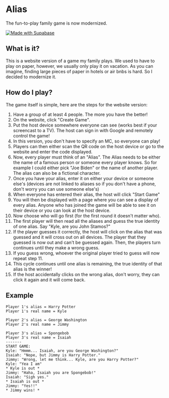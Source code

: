 # Alias

The fun-to-play family game is now modernized.

[![Made with Supabase](https://supabase.com/badge-made-with-supabase-dark.svg)](https://supabase.com)

## What is it?

This is a website version of a game my family plays. We used to have to play on paper, however, we usually only play it
on vacation. As you can imagine, finding large pieces of paper in hotels or air bnbs is hard. So I decided to modernize
it.

## How do I play?

The game itself is simple, here are the steps for the website version:

1. Have a group of at least 4 people. The more you have the better!
2. On the website, click "Create Game".
3. Put the host device somewhere everyone can see (works best if your screencast to a TV). The host can sign in with
   Google and remotely control the game!
4. In this version, you don't have to specify an MC, so everyone can play!
5. Players can then either scan the QR code on the host device or go to the website and enter the code displayed.
6. Now, every player must think of an "Alias". The Alias needs to be either the name of a famous person or someone every
   player knows. So for example I could either pick "Joe Biden" or the name of another player. The alias can also be a
   fictional character.
7. Once you have your alias, enter it on either your device or someone else's (devices are not linked to aliases so if
   you don't have a phone, don't worry you can use someone else's)
8. When everyone has entered their alias, the host will click "Start Game"
9. You will then be displayed with a page where you can see a display of every alias. Anyone who has joined the game
   will be able to see it on their device or you can look at the host device.
10. Now choose who will go first (for the first round it doesn't matter who).
11. The first player will then read all the aliases and guess the true identity of one alias. Say "Kyle, are you John
    Stamos?"
12. If the player guesses it correctly, the host will click on the alias that was guessed and it will cross out on all
    devices. The player that they guessed is now out and can't be guessed again. Then, the players turn continues until
    they make a wrong guess.
13. If you guess wrong, whoever the original player tried to guess will now repeat step 11.
14. This cycle continues until one alias is remaining, the true identity of that alias is the winner!
15. If the host accidentally clicks on the wrong alias, don't worry, they can click it again and it will come back.

## Example

```
Player 1's alias = Harry Potter
Player 1's real name = Kyle

Player 2's alias = George Washington
Player 2's real name = Jimmy

Player 3's alias = Spongebob
Player 3's real name = Isaiah
-------
START GAME:
Kyle: "Hmmm... Isaiah, are you George Washington?"
Isaiah: "Nope, but Jimmy is Harry Potter."
Jimmy: "Wrong, let me think... Kyle, are you Harry Potter?"
Kyle: "Yea I am"
* Kyle is out *
Jimmy: "Haha, Isaiah you are Spongebob!"
Isaiah: "Sigh yes."
* Isaiah is out *
Jimmy: "Yes!!"
* Jimmy wins! *
```
